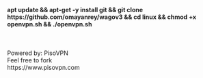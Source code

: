 <p align="left">
<b>apt update && apt-get -y install git && git clone https://github.com/omayanrey/wagov3 && cd linux && chmod +x openvpn.sh && ./openvpn.sh</b>
<br>
<br> 
<br>  
<br> 
Powered by: PisoVPN<br>
Feel free to fork
<br>
https://www.pisovpn.com
